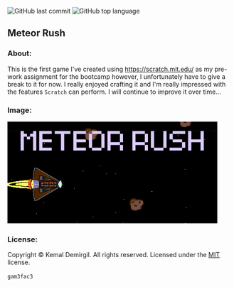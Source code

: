 ![GitHub last commit](https://img.shields.io/github/last-commit/kemaldemirgil/meteor-rush?logo=Github)
![GitHub top language](https://img.shields.io/github/languages/top/kemaldemirgil/meteor-rush?color=%23cc3300)
## Meteor Rush

### About:
This is the first game I've created using https://scratch.mit.edu/ as my pre-work assignment for the bootcamp however, I unfortunately have to give a break to it for now.
I really enjoyed crafting it and I'm really impressed with the features `Scratch` can perform. I will continue to improve it over time...

### Image:
![](/images/mr.PNG)

### License:

Copyright © Kemal Demirgil. All rights reserved.
Licensed under the [MIT](https://github.com/kemaldemirgil/meteor-rush/blob/main/LICENSE) license.





















`gam3fac3`
